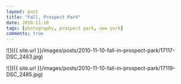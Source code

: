```yaml
---
layout: post
title: "Fall, Prospect Park"
date: 2010-11-10
tags: [photography, prospect park, new york]
comments: true
---
```

![]({{ site.url }}/images/posts/2010-11-10-fall-in-prospect-park/17117-DSC_2483.jpg)

![]({{ site.url }}/images/posts/2010-11-10-fall-in-prospect-park/17119-DSC_2485.jpg)

